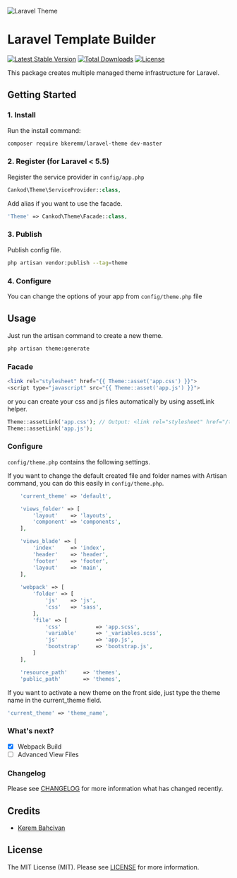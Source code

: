 ![Laravel Theme](http://kerembahcivan.com/opensource/laravel-theme.jpg)


# Laravel Template Builder
[![Latest Stable Version](https://poser.pugx.org/bkeremm/laravel-theme/v/stable)](https://packagist.org/packages/bkeremm/laravel-theme)
[![Total Downloads](https://poser.pugx.org/bkeremm/laravel-theme/downloads)](https://packagist.org/packages/bkeremm/laravel-theme)
[![License](https://poser.pugx.org/bkeremm/laravel-theme/license)](https://packagist.org/packages/bkeremm/laravel-theme)

This package creates multiple managed theme infrastructure for Laravel.


## Getting Started

### 1. Install

Run the install command:

```bash
composer require bkeremm/laravel-theme dev-master
```

### 2. Register (for Laravel < 5.5)

Register the service provider in `config/app.php`

```php
Cankod\Theme\ServiceProvider::class,
```

Add alias if you want to use the facade.

```php
'Theme' => Cankod\Theme\Facade::class,
```

### 3. Publish

Publish config file.

```bash
php artisan vendor:publish --tag=theme
```

### 4. Configure

You can change the options of your app from `config/theme.php` file

## Usage
Just run the artisan command to create a new theme.
```bash
php artisan theme:generate
```
### Facade
```php
<link rel="stylesheet" href="{{ Theme::asset('app.css') }}">
<script type="javascript" src="{{ Theme::asset('app.js') }}"> 
```
or you can create your css and js files automatically by using assetLink helper.
```php
Theme::assetLink('app.css'); // Output: <link rel="stylesheet" href="/themes/default/css/app.css">
Theme::assetLink('app.js'); 
```
### Configure
`config/theme.php` contains the following settings.

If you want to change the default created file and folder names with Artisan command, you can do this easily in `config/theme.php`.
```php
    'current_theme' => 'default',

    'views_folder' => [
        'layout'    => 'layouts',
        'component' => 'components',
    ],

    'views_blade' => [
        'index'     => 'index',
        'header'    => 'header',
        'footer'    => 'footer',
        'layout'    => 'main',
    ],
 
    'webpack' => [
        'folder' => [
            'js'    => 'js',
            'css'   => 'sass',
        ],
        'file' => [
            'css'           => 'app.scss',
            'variable'      => '_variables.scss',
            'js'            => 'app.js',
            'bootstrap'     => 'bootstrap.js',
        ]
    ],

    'resource_path'     => 'themes',
    'public_path'       => 'themes',
```

If you want to activate a new theme on the front side, just type the theme name in the current_theme field.

```php
'current_theme' => 'theme_name', 
```

### What's next?
- [X] Webpack Build
- [ ] Advanced View Files

### Changelog

Please see [CHANGELOG](CHANGELOG.md) for more information what has changed recently.

## Credits

- [Kerem Bahcivan](https://kerembahcivan.com)

## License

The MIT License (MIT). Please see [LICENSE](LICENSE.md) for more information.
